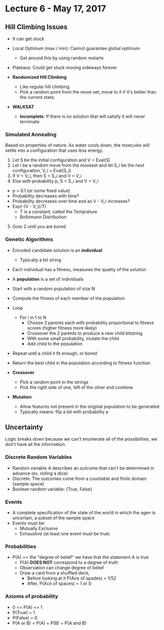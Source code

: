 # Lecture 6 - May 17, 2017

## Hill Climbing Issues
- It can get stuck
- Local Optimum (max / min): Cannot guarantee global optimum
  - Get around this by using random restarts
- Plateaus: Could get stuck moving sideways forever

- **Randomized Hill Climbing**
  - Like regular hill climbing
  - Pick a random point from the move set, move to it if it's better than the current state.

- **WALKSAT**
  - **Incomplete**: If there is no solution that will satisfy it will never terminate

### Simulated Annealing
Based on properties of nature. As water cools down, the moecules will settle into a configuration that uses less energy.

1. Let S be the initial configuration and V = Eval(S)
2. Let i be a random move from the moveset and let S_i be the next configuration, V_i = Eval(S_i)
3. If V < V_i, then S = S_i and V = V_i
4. Else with probability p, S = S_i and V = V_i
  - p = 0.1 (or some fixed value)
  - Probability decreases with time?
  - Probability decreases over time and as V - V_i increases?
  - Exp(-(V - V_i)/T)
    - T is a constant, called the Temprature
    - Boltzmann Distribution
5. Goto 2 until you are bored

### Genetic Algorithms
- Encoded candidate solution is an **individual**
  - Typically a bit string
- Each individual has a fitness, measures the quality of the solution
- A **population** is a set of individuals

- Start with a random population of size N
- Compute the fitness of each member of the population
- Loop
  - For i in 1 to N
    - Choose 2 parents each with probability proportional to fitness scores (higher fitness more likely)
    - Crossover the 2 parents to produce a new child bitstring
    - With some small probability, mutate the child
    - Add child to the population
- Repeat until a child it fit enough, or bored
- Return the best child in the population according to fitness function

- **Crossover**
  - Pick a random point in the strings
  - Pick the right side of one, left of the other and combine

- **Mutation**
  - Allow features not present in the original population to be generated
  - Typically means: flip a bit with probability p

## Uncertainty
Logic breaks down because we can't enumerate all of the possibilities, we don't have all the information.

### Discrete Random Variables
- Random variable A describes an outcome that can't be determined in advance (ex. rolling a dice)
- Discrete: The outcomes come from a countable and finite domain (sample space)
- Boolean random variable: {True, False}

### Events
- A complete specification of the state of the world in which the agen is uncertain, a subset of the sample space
- Events must be:
  - Mutually Exclusive
  - Exhaustive (at least one event must be true)

### Probabilities
- P(A) == the "degree of belief" we have that the statement A is true
  - P(A) **DOES NOT** correspond to a degree of truth
  - Observation can change degree of belief
  - Draw a card from a shuffled deck,
    - Before looking at it P(Ace of spades) = 1/52
    - After, P(Ace of spaces) = 1 or 0

### Axioms of probability
- 0 <= P(A) <= 1
- P(True) = 1
- P(False) = 0
- P(A or B) = P(A) + P(B) + P(A and B)
